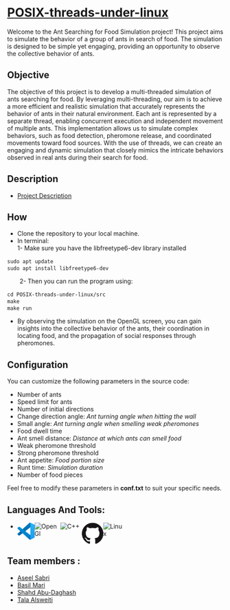 # [POSIX-threads-under-linux](https://drive.google.com/file/d/1IiIrwXxUiTITYHnC0SMWzM9S8M4Aq6FB/view?usp=sharing)
Welcome to the Ant Searching for Food Simulation project! This project aims to simulate the behavior of a group of ants in search of food. The simulation is designed to be simple yet engaging, providing an opportunity to observe the collective behavior of ants.

## Objective
The objective of this project is to develop a multi-threaded simulation of ants searching for food. By leveraging multi-threading, our aim is to achieve a more efficient and realistic simulation that accurately represents the behavior of ants in their natural environment. Each ant is represented by a separate thread, enabling concurrent execution and independent movement of multiple ants. This implementation allows us to simulate complex behaviors, such as food detection, pheromone release, and coordinated movements toward food sources. With the use of threads, we can create an engaging and dynamic simulation that closely mimics the intricate behaviors observed in real ants during their search for food.

## Description  
- [Project Description](https://drive.google.com/file/d/1IiIrwXxUiTITYHnC0SMWzM9S8M4Aq6FB/view?usp=sharing)

 ## How 
 - Clone the repository to your local machine.
 - In terminal:  </br>
1- Make sure you have the libfreetype6-dev library installed   </br>
  ```
 sudo apt update
 sudo apt install libfreetype6-dev
 ```
&emsp; &ensp; 2- Then you can run the program using:

 ```
 cd POSIX-threads-under-linux/src
 make
 make run
 ```
 - By observing the simulation on the OpenGL screen, you can gain insights into the collective behavior of the ants, their coordination in locating food, and the propagation of social responses through pheromones.
 
## Configuration
You can customize the following parameters in the source code:

* Number of ants
* Speed limit for ants
* Number of initial directions
* Change direction angle: *Ant turning angle when hitting the wall*
* Small angle: *Ant turning angle when smelling weak pheromones*
* Food dwell time
* Ant smell distance: *Distance at which ants can smell food*
* Weak pheromone threshold
* Strong pheromone threshold
* Ant appetite: *Food portion size*
* Runt time: *Simulation duration*
* Number of food pieces

Feel free to modify these parameters in **conf.txt** to suit your specific needs.</br>

## Languages And Tools:

- <img align="left" alt="Visual Studio Code" width="40px" src="https://raw.githubusercontent.com/github/explore/80688e429a7d4ef2fca1e82350fe8e3517d3494d/topics/visual-studio-code/visual-studio-code.png" /> <img align="left" alt=  "OpenGl" width="60px" src="https://upload.wikimedia.org/wikipedia/commons/e/e9/Opengl-logo.svg" /><img align="left" alt="C++" width="50px" src="https://upload.wikimedia.org/wikipedia/commons/1/18/ISO_C%2B%2B_Logo.svg" /><img align="left" alt="GitHub" width="50px" src="https://raw.githubusercontent.com/github/explore/78df643247d429f6cc873026c0622819ad797942/topics/github/github.png" /> <img align="left" alt="Linux" width="50px" src="https://upload.wikimedia.org/wikipedia/commons/thumb/3/35/Tux.svg/800px-Tux.svg.png" /> 

<br/>


## Team members :
- [Aseel Sabri](https://github.com/Aseel-Sabri)
- [Basil Mari](https://github.com/basilm4r0)
- [Shahd Abu-Daghash](https://github.com/shahdDaghash)
- [Tala Alsweiti](https://github.com/talaalsweiti)
